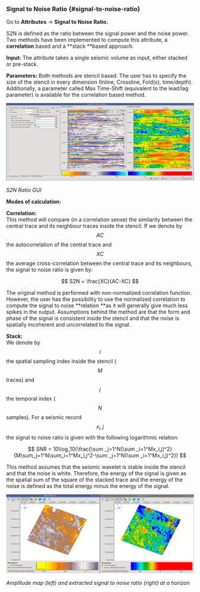 ### Signal to Noise Ratio {#signal-to-noise-ratio}

Go to **Attributes** → **Signal to Noise Ratio.**

S2N is defined as the ratio between the signal power and the noise power. Two methods have been implemented to compute this attribute, a **correlation** based and a **stack **based approach.

**Input:** The attribute takes a single seismic volume as input, either stacked or pre-stack.

**Parameters:** Both methods are stencil based. The user has to specify the size of the stencil in every dimension \(Inline, Crossline, Fold\(s\), time/depth\). Additionally, a parameter called Max Time-Shift \(equivalent to the lead/lag parameter\) is available for the correlation based method.

![](/assets/019_Attributes.png)

_S2N Ratio GUI_

**Modes of calculation:**

**Correlation:**  
This method will compare \(in a correlation sense\) the similarity between the central trace and its neighbour traces inside the stencil. If we denote by $$AC$$ the autocorrelation of the central trace and $$XC$$ the average cross-correlation between the central trace and its neighbours, the signal to noise ratio is given by:


$$
S2N = \frac{XC}{AC-XC}
$$


The original method is performed with non-normalized correlation function. However, the user has the possibility to use the normalized correlation to compute the signal to noise **relation **as it will generally give much less spikes in the output. Assumptions behind the method are that the form and phase of the signal is consistent inside the stencil and that the noise is spatially incoherent and uncorrelated to the signal.

**Stack:**  
We denote by $$i$$ the spatial sampling index inside the stencil \($$M$$ traces\) and $$j$$ the temporal index \($$N$$ samples\). For a seismic record $$x_i,j$$ the signal to noise ratio is given with the following logarithmic relation:


$$
SNR = 10\log_10(\frac{\sum _j=1^N(\sum _i=1^Mx_i,j)^2}{M\sum_j=1^N\sum_i=1^Mx_i,j^2-\sum _j=1^N(\sum _i=1^Mx_i,j)^2})
$$


This method assumes that the seismic wavelet is stable inside the stencil and that the noise is white. Therefore, the energy of the signal is given as the spatial sum of the square of the stacked trace and the energy of the noise is defined as the total energy minus the energy of the signal.

![](/assets/020_Attributes.png)

_Amplitude map \(left\) and extracted signal to noise ratio \(right\) at a horizon_

